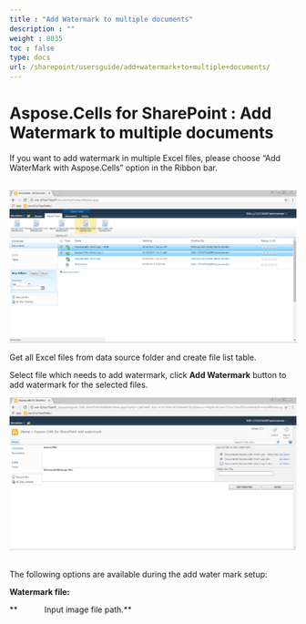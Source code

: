 ```yaml
---
title : "Add Watermark to multiple documents" 
description : "" 
weight : 8035 
toc : false
type: docs
url: /sharepoint/usersguide/add+watermark+to+multiple+documents/
---
```


# Aspose.Cells for SharePoint : Add Watermark to multiple documents


If you want to add watermark in multiple Excel files, please choose “Add WaterMark with Aspose.Cells” option in the Ribbon bar.

 ![image](50528333.png)

Get all Excel files from data source folder and create file list table.

Select file which needs to add watermark, click **Add Watermark** button to add watermark for the selected files. 

![image](50528334.png) 

The following options are available during the add water mark setup:

**Watermark file:**

**            Input image file path.**

